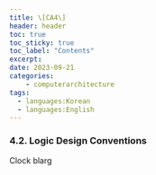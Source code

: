```yaml
---
title: \[CA4\]
header: header
toc: true
toc_sticky: true
toc_label: "Contents"
excerpt: 
date: 2023-09-21
categories:
    - computerarchitecture
tags:
  - languages:Korean
  - languages:English
---
```


### 4.2. Logic Design Conventions

Clock blarg

